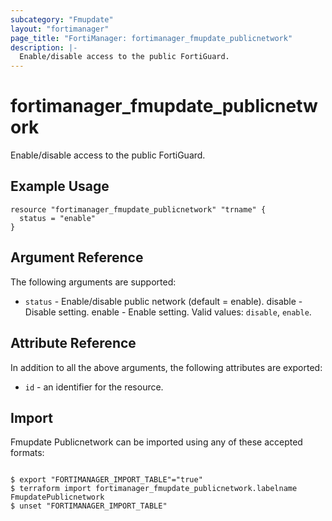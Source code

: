 ```yaml
---
subcategory: "Fmupdate"
layout: "fortimanager"
page_title: "FortiManager: fortimanager_fmupdate_publicnetwork"
description: |-
  Enable/disable access to the public FortiGuard.
---
```


# fortimanager_fmupdate_publicnetwork
Enable/disable access to the public FortiGuard.

## Example Usage

```hcl
resource "fortimanager_fmupdate_publicnetwork" "trname" {
  status = "enable"
}
```

## Argument Reference


The following arguments are supported:


* `status` - Enable/disable public network (default = enable). disable - Disable setting. enable - Enable setting. Valid values: `disable`, `enable`.



## Attribute Reference

In addition to all the above arguments, the following attributes are exported:
* `id` - an identifier for the resource.

## Import

Fmupdate Publicnetwork can be imported using any of these accepted formats:
```

$ export "FORTIMANAGER_IMPORT_TABLE"="true"
$ terraform import fortimanager_fmupdate_publicnetwork.labelname FmupdatePublicnetwork
$ unset "FORTIMANAGER_IMPORT_TABLE"
```


